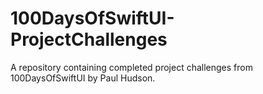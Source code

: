 # 100DaysOfSwiftUI-ProjectChallenges
A repository containing completed project challenges from 100DaysOfSwiftUI by Paul Hudson.
